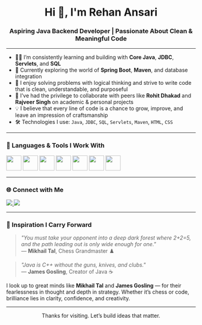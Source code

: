 <h1 align="center">Hi 👋, I'm Rehan Ansari</h1>
<h3 align="center">Aspiring Java Backend Developer | Passionate About Clean & Meaningful Code</h3>

---

- 👨‍💻 I’m consistently learning and building with **Core Java**, **JDBC**, **Servlets**, and **SQL**
- 🔧 Currently exploring the world of **Spring Boot**, **Maven**, and database integration  
- 🧠 I enjoy solving problems with logical thinking and strive to write code that is clean, understandable, and purposeful  
- 🤝 I’ve had the privilege to collaborate with peers like **Rohit Dhakad** and **Rajveer Singh** on academic & personal projects  
- 💡 I believe that every line of code is a chance to grow, improve, and leave an impression of craftsmanship  
- 🛠️ Technologies I use: `Java`, `JDBC`, `SQL`, `Servlets`, `Maven`, `HTML`, `CSS`

---

### 🧰 Languages & Tools I Work With

<p>
  <img src="https://cdn.jsdelivr.net/gh/devicons/devicon/icons/java/java-original.svg" width="40" />
  <img src="https://cdn.jsdelivr.net/gh/devicons/devicon/icons/mysql/mysql-original.svg" width="40" />
  <img src="https://cdn.jsdelivr.net/gh/devicons/devicon/icons/apache/apache-original-wordmark.svg" width="40" />
  <img src="https://cdn.jsdelivr.net/gh/devicons/devicon/icons/html5/html5-original.svg" width="40" />
  <img src="https://cdn.jsdelivr.net/gh/devicons/devicon/icons/css3/css3-original.svg" width="40" />
  <img src="https://cdn.jsdelivr.net/gh/devicons/devicon/icons/git/git-original.svg" width="40" />
<img src="https://cdn.jsdelivr.net/gh/devicons/devicon/icons/github/github-original-wordmark.svg" width="40" />
</p>

---

### 🌐 Connect with Me

<p>
  <a href="https://www.linkedin.com/in/rehan-ansari-17b910286?utm_source=share&utm_campaign=share_via&utm_content=profile&utm_medium=android_app " target="_blank">
    <img src="https://img.shields.io/badge/LinkedIn-Connect-blue?style=for-the-badge&logo=linkedin" />
  </a>
  <a href="mailto:errehanansari@gmail.com">
    <img src="https://img.shields.io/badge/Gmail-Contact-red?style=for-the-badge&logo=gmail" />
  </a>
</p>

---

### 🧠 Inspiration I Carry Forward

> *"You must take your opponent into a deep dark forest where 2+2=5, and the path leading out is only wide enough for one."*  
> — **Mikhail Tal**, Chess Grandmaster ♟️

> *"Java is C++ without the guns, knives, and clubs."*  
> — **James Gosling**, Creator of Java ☕

I look up to great minds like **Mikhail Tal** and **James Gosling** — for their fearlessness in thought and depth in strategy. Whether it’s chess or code, brilliance lies in clarity, confidence, and creativity.

---

<p align="center">Thanks for visiting. Let’s build ideas that matter.</p>

